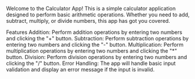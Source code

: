 Welcome to the Calculator App! This is a simple calculator application designed to perform basic arithmetic operations. Whether you need to add, subtract, multiply, or divide numbers, this app has got you covered.

Features
Addition: Perform addition operations by entering two numbers and clicking the "+" button.
Subtraction: Perform subtraction operations by entering two numbers and clicking the "-" button.
Multiplication: Perform multiplication operations by entering two numbers and clicking the "*" button.
Division: Perform division operations by entering two numbers and clicking the "/" button.
Error Handling: The app will handle basic input validation and display an error message if the input is invalid.
